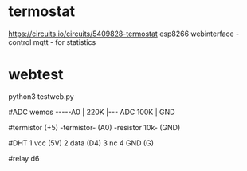 # termostat
https://circuits.io/circuits/5409828-termostat
esp8266
webinterface -control
mqtt - for statistics
# webtest
python3 testweb.py

#ADC wemos -----A0 | 220K |--- ADC 100K | GND

#termistor (+5) -termistor- (A0) -resistor 10k- (GND)

#DHT 1 vcc (5V) 2 data (D4) 3 nc 4 GND (G)

#relay d6